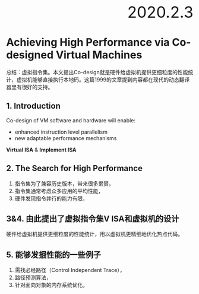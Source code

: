 <div style="font-size:3em; text-align:right;">2020.2.3</div>

# Achieving High Performance via Co-designed Virtual Machines

总结：虚拟指令集。本文提出Co-design就是硬件给虚拟机提供更细粒度的性能统计，虚拟机能够直接执行本地码。这篇1999的文章提到内容都在现代的动态翻译器里有很好的支持。

## 1. Introduction

Co-design of VM software and hardware will enable:

* enhanced instruction level parallelism
* new adaptable performance mechanisms

**Virtual ISA** & **Implement ISA**

## 2. The Search for High Performance

1. 指令集为了兼容历史版本，带来很多累赘，
2. 指令集通常考虑众多应用的平均性能，
3. 硬件发现指令并行的能力有限，

## 3&4. 由此提出了虚拟指令集V ISA和虚拟机的设计

硬件给虚拟机提供更细粒度的性能统计，用以虚拟机更精细地优化热点代码。

## 5. 能够发掘性能的一些例子

1. 需找必经路径（Control Independent Trace），
2. 路径预测算法，
3. 针对面向对象的内存系统优化。